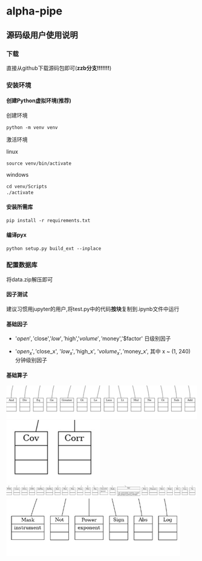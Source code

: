 # alpha-pipe

## 源码级用户使用说明

### 下载

直接从github下载源码包即可(**zzb分支!!!!!!!**)

### 安装环境

#### 创建Python虚拟环境(推荐)

创建环境

```shell
python -m venv venv 
```

激活环境

linux

```shell
source venv/bin/activate
```

windows

```
cd venv/Scripts
./activate
```

#### 安装所需库

```shell
pip install -r requirements.txt
```

#### 编译pyx

```shell
python setup.py build_ext --inplace    
```

### 配置数据库

将data.zip解压即可


#### 因子测试

建议习惯用jupyter的用户,将test.py中的代码**按块**复制到.ipynb文件中运行

#### 基础因子

 - '$open','$close','$low','$high','$volume','$money','$factor' 日级别因子

 - '$open_x', '$close_x', '$low_x', '$high_x', '$volume_x', '$money_x', 其中 x ~ (1, 240) 分钟级别因子

#### 基础算子

![](docs/op1.jpg)
![](docs/op2.jpg)
![](docs/op3.jpg)
![](docs/op4.jpg)